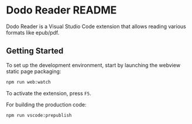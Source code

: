 # Dodo Reader README

Dodo Reader is a Visual Studio Code extension that allows reading various formats like epub/pdf.

## Getting Started

To set up the development environment, start by launching the webview static page packaging:

```sh
npm run web:watch
```

To activate the extension, press `F5`.

For building the production code:

```sh
npm run vscode:prepublish
```

